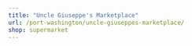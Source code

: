 ```yaml
---
title: "Uncle Giuseppe's Marketplace"
url: /port-washington/uncle-giuseppes-marketplace/
shop: supermarket
---
```

